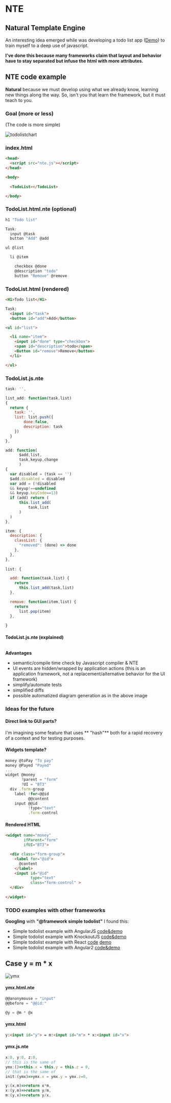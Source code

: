 # NTE
## Natural Template Engine

An interesting idea emerged while was developing a todo list app ([Demo](https://zonafets.github.io/NTE/src/TodoListExample/todoapp.html)) to train myself to a deep use of javascript.

**I've done this because many frameworks claim that layout and behavior have to stay separated but infuse the html with more attributes.**

## NTE code example

**Natural** because we must develop using what we already know, learning new things along the way. So, isn't you that learn the framework, but it must teach to you.

### Goal (more or less)

(The code is more simple)

![todolistchart](imgs/TodoListWidget.png)

### index.html

```html
<head>
  <script src="nte.js"></script>
</head>

<body>
    
  <TodoList></TodoList>

</body>
```

### TodoList.html.nte (optional)

```js
h1 "Todo list" 

Task:
  input @task 
  button "Add" @add

ul @list

  li @item

    checkbox @done 
    @description "todo"
    button "Remove" @remove
```

### TodoList.html (rendered)

```html
<H1>Todo list</H1>

Task:
  <input id="task"> 
  <button id="add">Add</button>

<ul id="list">

  <li name="item">
    <input id="done" type="checkbox">
    <span id="description">todo</span>
    <Button id="remove">Remove</button>
  </li>

</ul>
```

### TodoList.js.nte
```javascript
task: '',

list_add: function(task,list) 
{
  return {
    task: '',
    list: list.push({
        done:false,
        description: task
    })
  }
},

add: function(
      $add,list,
      task,keyup,change
      ) 
{
  var disabled = (task == '')
  $add.disabled = disabled 
  var add = (!disabled
  && keyup!==undefined 
  && keyup.keyCode==13) 
  if (add) return (
      this.list_add(
          task,list
      )
  )
},

item: {
  description: {
    classList: {
      "removed": (done) => done
    },
  },
},
	
list: {

  add: function(task,list) {
    return 
      this.list_add(task,list)
  },

  remove: function(item,list) {
    return 
      list.pop(item)
  },
  
}
```

#### TodoList.js.nte (explained)
```javascript

```

**Advantages**

- semantic/compile time check by Javascript compiler & NTE
- UI events are hidden/wrapped by application actions (this is an application framework, not a replacement/alternative behavior for the UI framework)
- simplify/automate tests 
- simplified diffs
- possible automatized diagram generation as in the above image

### Ideas for the future

#### Direct link to GUI parts?

I'm imagining some feature that uses ** "hash"** both for a rapid recovery of a context and for testing purposes.

#### Widgets template?

```javascript
money @toPay "To pay"
money @Payed "Payed"
...
widget @money
       ?parent = "form"
       ?UI = "BT3"
  div .form-group
    label !for=@@id
          @@content
    input @@id
          !type="text"
          .form-control
```

#### Rendered HTML
```html
<widget name="money" 
        ifParent="form" 
        ifUI="BT3">

  <div class="form-group">
    <label for="@id">
      @content
    </label>
    <input id="@id"
           type="text"
           class="form-control" >
  </div>
  
</widget>
```

### TODO examples with other frameworks
**Googling** with **"@framework simple todolist"** I found this:

- Simple todolist example with AngularJS [code&demo](http://embed.plnkr.co/ZiVJbCeX4GDgC1kMjnUB/)
- Simple todolist example with KnockoutJS [code&demo](http://jsfiddle.net/icoxfog417/sujqa/)
- Simple todolist example with React [code](https://github.com/christiannwamba/scotch-react-todo/blob/master/src/index.jsx) [demo](https://codepen.io/codebeast/full/PzVyRm)
- Simple todolist example with Angular2 [code&demo](http://embed.plnkr.co/ZiVJbCeX4GDgC1kMjnUB/)


## **Case y = m * x**

![ymx](imgs/ymx.png)
#### ymx.html.nte
```javascript
@@anonymouse = "input"
@@before = "@@id:"

@y = @m * @x
```
#### ymx.html
```html
y:<input id="y"> = m:<input id="m"> * x:<input id="x">
```
#### ymx.js.nte
```javascript
x:0, y:0, z:0, 
// this is the same of
ymx:()=>this.x = this.y = this.z = 0, 
// that is the same of
init:(ymx)=>ymx.x = ymx.y = ymx.z=0,

y:(x,m)=>return x*m,
x:(y,m)=>return y/m,
m:(y,x)=>return y/x,
```
